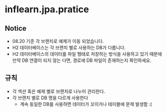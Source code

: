 # inflearn.jpa.pratice

## Notice

- 08.20 기준 각 브랜치로 예제가 이동 되었습니다.
- H2 데이터베이스는 각 브랜치 별로 사용하는 DB가 다릅니다.
- H2 데이터베이스의 데이터를 파일 형태로 저장하는 방식을 사용하고 있기 때문에 만약 DB 연결이 되지 않는 다면, 경로에 DB 파일이 존재하는지 확인하세요.

## 규칙

- 각 섹션 혹은 예제 별로 브랜치로 나누어 관리한다.
- 각 브랜치 별로 DB 명을 다르게 사용한다
  - 계속 동일한 DB를 사용하면 데이터가 꼬이거나 테이블에 문제 발생함 :(
